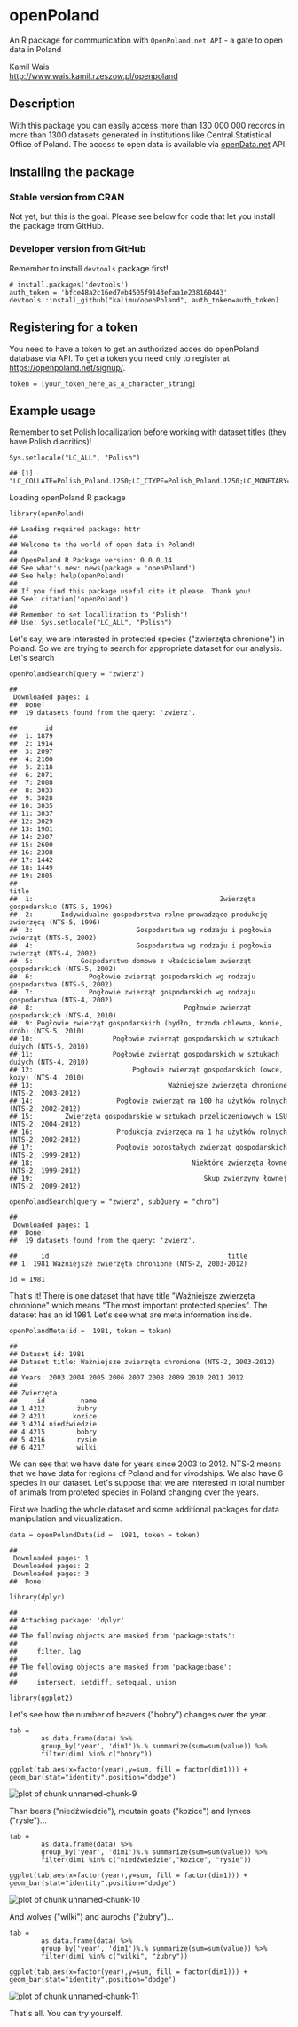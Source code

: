 openPoland
==========
An R package for communication with `OpenPoland.net API` - a gate to
open data in Poland

Kamil Wais  
[<http://www.wais.kamil.rzeszow.pl/openpoland>](http://www.wais.kamil.rzeszow.pl/openpoland)



Description
-----------

With this package you can easily access more than 130 000 000 records in
more than 1300 datasets generated in institutions like Central
Statistical Office of Poland. The access to open data is available via
[openData.net](http://openData.net) API.

Installing the package
----------------------

### Stable version from CRAN

Not yet, but this is the goal. Please see below for code that let you
install the package from GitHub.

### Developer version from GitHub

Remember to install `devtools` package first!

    # install.packages('devtools')
    auth_token = 'bfce48a2c16ed7eb4505f9143efaa1e238160443'
    devtools::install_github("kalimu/openPoland", auth_token=auth_token)

Registering for a token
-----------------------

You need to have a token to get an authorized acces do openPoland
database via API. To get a token you need only to register at
[<https://openpoland.net/signup/>](https://openpoland.net/signup/).

    token = [your_token_here_as_a_character_string]

Example usage
-------------

Remember to set Polish locallization before working with dataset titles
(they have Polish diacritics)!

    Sys.setlocale("LC_ALL", "Polish")

    ## [1] "LC_COLLATE=Polish_Poland.1250;LC_CTYPE=Polish_Poland.1250;LC_MONETARY=Polish_Poland.1250;LC_NUMERIC=C;LC_TIME=Polish_Poland.1250"

Loading openPoland R package

    library(openPoland)

    ## Loading required package: httr
    ## 
    ## Welcome to the world of open data in Poland!
    ## 
    ## OpenPoland R Package version: 0.0.0.14
    ## See what's new: news(package = 'openPoland')
    ## See help: help(openPoland)
    ## 
    ## If you find this package useful cite it please. Thank you! 
    ## See: citation('openPoland')
    ## 
    ## Remember to set locallization to 'Polish'!
    ## Use: Sys.setlocale("LC_ALL", "Polish")

Let's say, we are interested in protected species ("zwierzęta
chronione") in Poland. So we are trying to search for appropriate
dataset for our analysis.  
Let's search

    openPolandSearch(query = "zwierz")

    ## 
     Downloaded pages: 1
    ##  Done! 
    ##  19 datasets found from the query: 'zwierz'.

    ##       id
    ##  1: 1879
    ##  2: 1914
    ##  3: 2097
    ##  4: 2100
    ##  5: 2118
    ##  6: 2071
    ##  7: 2088
    ##  8: 3033
    ##  9: 3028
    ## 10: 3035
    ## 11: 3037
    ## 12: 3029
    ## 13: 1981
    ## 14: 2307
    ## 15: 2600
    ## 16: 2308
    ## 17: 1442
    ## 18: 1449
    ## 19: 2805
    ##                                                                                  title
    ##  1:                                               Zwierzęta gospodarskie (NTS-5, 1996)
    ##  2:       Indywidualne gospodarstwa rolne prowadzące produkcję zwierzęcą (NTS-5, 1996)
    ##  3:                          Gospodarstwa wg rodzaju i pogłowia zwierząt (NTS-5, 2002)
    ##  4:                          Gospodarstwa wg rodzaju i pogłowia zwierząt (NTS-4, 2002)
    ##  5:            Gospodarstwo domowe z właścicielem zwierząt gospodarskich (NTS-5, 2002)
    ##  6:              Pogłowie zwierząt gospodarskich wg rodzaju gospodarstwa (NTS-5, 2002)
    ##  7:              Pogłowie zwierząt gospodarskich wg rodzaju gospodarstwa (NTS-4, 2002)
    ##  8:                                      Pogłowie zwierząt gospodarskich (NTS-4, 2010)
    ##  9: Pogłowie zwierząt gospodarskich (bydło, trzoda chlewna, konie, drób) (NTS-5, 2010)
    ## 10:                    Pogłowie zwierząt gospodarskich w sztukach dużych (NTS-5, 2010)
    ## 11:                    Pogłowie zwierząt gospodarskich w sztukach dużych (NTS-4, 2010)
    ## 12:                         Pogłowie zwierząt gospodarskich (owce, kozy) (NTS-4, 2010)
    ## 13:                                  Ważniejsze zwierzęta chronione (NTS-2, 2003-2012)
    ## 14:                     Pogłowie zwierząt na 100 ha użytków rolnych (NTS-2, 2002-2012)
    ## 15:        Zwierzęta gospodarskie w sztukach przeliczeniowych w LSU (NTS-2, 2004-2012)
    ## 16:                     Produkcja zwierzęca na 1 ha użytków rolnych (NTS-2, 2002-2012)
    ## 17:                     Pogłowie pozostałych zwierząt gospodarskich (NTS-2, 1999-2012)
    ## 18:                                        Niektóre zwierzęta łowne (NTS-2, 1999-2012)
    ## 19:                                           Skup zwierzyny łownej (NTS-2, 2009-2012)

    openPolandSearch(query = "zwierz", subQuery = "chro")

    ## 
     Downloaded pages: 1
    ##  Done! 
    ##  19 datasets found from the query: 'zwierz'.

    ##      id                                             title
    ## 1: 1981 Ważniejsze zwierzęta chronione (NTS-2, 2003-2012)

    id = 1981

That's it! There is one dataset that have title "Ważniejsze zwierzęta
chronione" which means "The most important protected species". The
dataset has an id 1981. Let's see what are meta information inside.

    openPolandMeta(id =  1981, token = token)

    ## 
    ## Dataset id: 1981
    ## Dataset title: Ważniejsze zwierzęta chronione (NTS-2, 2003-2012)
    ## 
    ## Years: 2003 2004 2005 2006 2007 2008 2009 2010 2011 2012
    ## 
    ## Zwierzęta
    ##     id         name
    ## 1 4212        żubry
    ## 2 4213       kozice
    ## 3 4214 niedźwiedzie
    ## 4 4215        bobry
    ## 5 4216        rysie
    ## 6 4217        wilki

We can see that we have date for years since 2003 to 2012. NTS-2 means
that we have data for regions of Poland and for vivodships. We also have
6 species in our dataset. Let's suppose that we are interested in total
number of animals from proteted species in Poland changing over the
years.

First we loading the whole dataset and some additional packages for data
manipulation and visualization.

    data = openPolandData(id =  1981, token = token)   

    ## 
     Downloaded pages: 1
     Downloaded pages: 2
     Downloaded pages: 3
    ##  Done!

    library(dplyr)

    ## 
    ## Attaching package: 'dplyr'
    ## 
    ## The following objects are masked from 'package:stats':
    ## 
    ##     filter, lag
    ## 
    ## The following objects are masked from 'package:base':
    ## 
    ##     intersect, setdiff, setequal, union

    library(ggplot2)

Let's see how the number of beavers ("bobry") changes over the year...

    tab =     
            as.data.frame(data) %>%
            group_by('year', 'dim1')%.% summarize(sum=sum(value)) %>%
            filter(dim1 %in% c("bobry"))

    ggplot(tab,aes(x=factor(year),y=sum, fill = factor(dim1))) +  
    geom_bar(stat="identity",position="dodge")

![plot of chunk
unnamed-chunk-9](README_files/figure-markdown_strict/unnamed-chunk-9.png)

Than bears ("niedźwiedzie"), moutain goats ("kozice") and lynxes
("rysie")...

    tab =     
            as.data.frame(data) %>%
            group_by('year', 'dim1')%.% summarize(sum=sum(value)) %>%
            filter(dim1 %in% c("niedźwiedzie","kozice", "rysie"))

    ggplot(tab,aes(x=factor(year),y=sum, fill = factor(dim1))) +  
    geom_bar(stat="identity",position="dodge")

![plot of chunk
unnamed-chunk-10](README_files/figure-markdown_strict/unnamed-chunk-10.png)

And wolves ("wilki") and aurochs ("żubry")...

    tab =     
            as.data.frame(data) %>%
            group_by('year', 'dim1')%.% summarize(sum=sum(value)) %>%
            filter(dim1 %in% c("wilki", "żubry"))

    ggplot(tab,aes(x=factor(year),y=sum, fill = factor(dim1))) +  
    geom_bar(stat="identity",position="dodge")

![plot of chunk
unnamed-chunk-11](README_files/figure-markdown_strict/unnamed-chunk-11.png)

That's all. You can try yourself.
